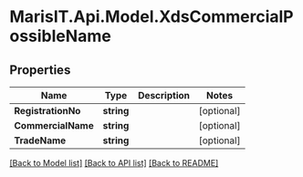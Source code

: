 
# MarisIT.Api.Model.XdsCommercialPossibleName

## Properties

Name | Type | Description | Notes
------------ | ------------- | ------------- | -------------
**RegistrationNo** | **string** |  | [optional] 
**CommercialName** | **string** |  | [optional] 
**TradeName** | **string** |  | [optional] 

[[Back to Model list]](../README.md#documentation-for-models)
[[Back to API list]](../README.md#documentation-for-api-endpoints)
[[Back to README]](../README.md)

